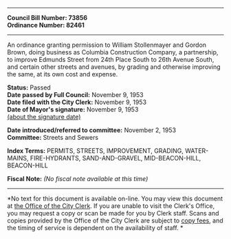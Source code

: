 * * * * *  
  
**Council Bill Number: [](#h0)[](#h2)73856**   
**Ordinance Number: 82461**  
  
* * * * *  
  
An ordinance granting permission to William Stollenmayer and Gordon Brown, doing business as Columbia Construction Company, a partnership, to improve Edmunds Street from 24th Place South to 26th Avenue South, and certain other streets and avenues, by grading and otherwise improving the same, at its own cost and expense.  
  
**Status:** Passed   
**Date passed by Full Council:** November 9, 1953   
**Date filed with the City Clerk:** November 9, 1953   
**Date of Mayor's signature:** November 9, 1953   
[(about the signature date)](/~public/approvaldate.htm)   
  
  
**Date introduced/referred to committee:** November 2, 1953   
**Committee:** Streets and Sewers   
  
**Index Terms:** PERMITS, STREETS, IMPROVEMENT, GRADING, WATER-MAINS, FIRE-HYDRANTS, SAND-AND-GRAVEL, MID-BEACON-HILL, BEACON-HILL  
  
**Fiscal Note:** *(No fiscal note available at this time)*  
  
* * * * *  
  
*No text for this document is available on-line. You may view this document at [the Office of the City Clerk](http://www.seattle.gov/leg/clerk/contactUs.htm). If you are unable to visit the Clerk's Office, you may request a copy or scan be made for you by Clerk staff. Scans and copies provided by the Office of the City Clerk are subject to [copy fees](http://clerk.seattle.gov/~public/clerkfees.htm), and the timing of service is dependent on the availability of staff. *  
  
  
